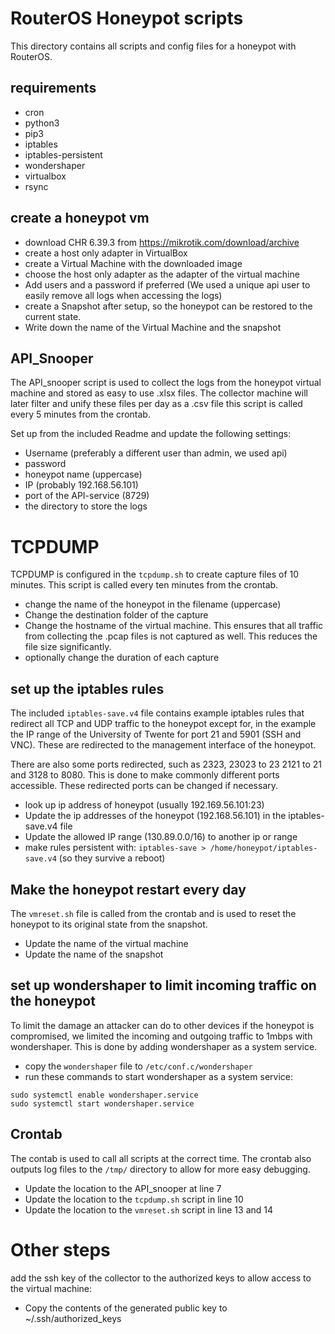 # RouterOS Honeypot scripts
This directory contains all scripts and config files for a honeypot with RouterOS.

## requirements
- cron
- python3
- pip3
- iptables
- iptables-persistent
- wondershaper
- virtualbox
- rsync

## create a honeypot vm
- download CHR 6.39.3 from https://mikrotik.com/download/archive
- create a host only adapter in VirtualBox
- create a Virtual Machine with the downloaded image
- choose the host only adapter as the adapter of the virtual machine
- Add users and a password if preferred (We used a unique api user to easily remove all logs when accessing the logs)
- create a Snapshot after setup, so the honeypot can be restored to the current state.
- Write down the name of the Virtual Machine and the snapshot

## API_Snooper
The API_snooper script is used to collect the logs from the honeypot virtual machine and stored as easy to use .xlsx files. The collector machine will later filter and unify these files per day as a .csv file this script is called every 5 minutes from the crontab.

Set up from the included Readme and update the following settings:
- Username (preferably a different user than admin, we used api)
- password
- honeypot name (uppercase)
- IP (probably 192.168.56.101)
- port of the API-service (8729)
- the directory to store the logs

# TCPDUMP
TCPDUMP is configured in the `tcpdump.sh` to create capture files of 10 minutes. This script is called every ten minutes from the crontab.
- change the name of the honeypot in the filename (uppercase)
- Change the destination folder of the capture
- Change the hostname of the virtual machine. This ensures that all traffic from collecting the .pcap files is not captured as well. This reduces the file size significantly.
- optionally change the duration of each capture

## set up the iptables rules
The included `iptables-save.v4` file contains example iptables rules that redirect all TCP and UDP traffic to the honeypot except for, in the example the IP range of the University of Twente for port 21 and 5901 (SSH and VNC). These are redirected to the management interface of the honeypot.

There are also some ports redirected, such as 2323, 23023 to 23 2121 to 21 and 3128 to 8080. This is done to make commonly different ports accessible. These redirected ports can be changed if necessary.
- look up ip address of honeypot (usually 192.169.56.101:23)
- Update the ip addresses of the honeypot (192.168.56.101) in the iptables-save.v4 file
- Update the allowed IP range (130.89.0.0/16) to another ip or range
- make rules persistent with: `iptables-save > /home/honeypot/iptables-save.v4` (so they survive a reboot)

## Make the honeypot restart every day
The `vmreset.sh` file is called from the crontab and is used to reset the honeypot to its original state from the snapshot.
- Update the name of the virtual machine
- Update the name of the snapshot

## set up wondershaper to limit incoming traffic on the honeypot
To limit the damage an attacker can do to other devices if the honeypot is compromised, we limited the incoming and outgoing traffic to 1mbps with wondershaper. This is done by adding wondershaper as a system service.
- copy the `wondershaper` file to `/etc/conf.c/wondershaper`
- run these commands to start wondershaper as a system service:
```
sudo systemctl enable wondershaper.service
sudo systemctl start wondershaper.service
```

## Crontab
The contab is used to call all scripts at the correct time. The crontab also outputs log files to the `/tmp/` directory to allow for more easy debugging.
- Update the location to the API_snooper at line 7
- Update the location to the `tcpdump.sh` script in line 10
- Update the location to the `vmreset.sh` script in line 13 and 14

# Other steps
add the ssh key of the collector to the authorized keys to allow access to the virtual machine:
- Copy the contents of the generated public key to ~/.ssh/authorized_keys
